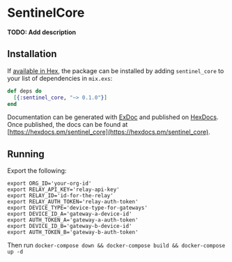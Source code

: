 # SentinelCore

**TODO: Add description**

## Installation

If [available in Hex](https://hex.pm/docs/publish), the package can be installed
by adding `sentinel_core` to your list of dependencies in `mix.exs`:

```elixir
def deps do
  [{:sentinel_core, "~> 0.1.0"}]
end
```

Documentation can be generated with [ExDoc](https://github.com/elixir-lang/ex_doc)
and published on [HexDocs](https://hexdocs.pm). Once published, the docs can
be found at [https://hexdocs.pm/sentinel_core](https://hexdocs.pm/sentinel_core).

## Running

Export the following:
```
export ORG_ID='your-org-id'
export RELAY_API_KEY='relay-api-key'
export RELAY_ID='id-for-the-relay'
export RELAY_AUTH_TOKEN='relay-auth-token'
export DEVICE_TYPE='device-type-for-gateways'
export DEVICE_ID_A='gateway-a-device-id'
export AUTH_TOKEN_A='gateway-a-auth-token'
export DEVICE_ID_B='gateway-b-device-id'
export AUTH_TOKEN_B='gateway-b-auth-token'
```

Then run `docker-compose down && docker-compose build && docker-compose up -d`


